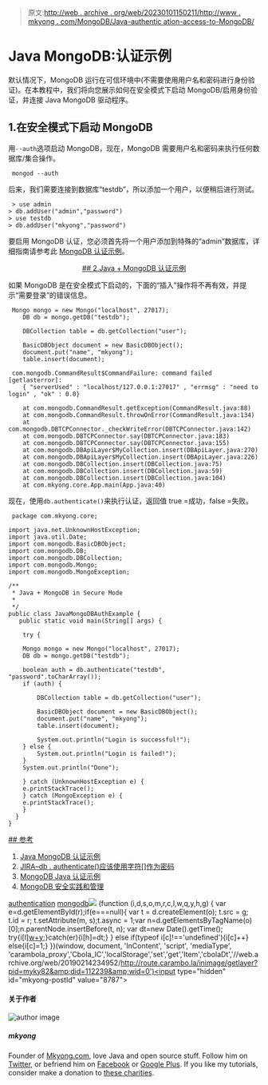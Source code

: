 > 原文:[http://web . archive . org/web/20230101150211/http://www . mkyong . com/MongoDB/Java-authentic ation-access-to-MongoDB/](http://web.archive.org/web/20230101150211/http://www.mkyong.com/mongodb/java-authentication-access-to-mongodb/)

# Java MongoDB:认证示例

默认情况下，MongoDB 运行在可信环境中(不需要使用用户名和密码进行身份验证)。在本教程中，我们将向您展示如何在安全模式下启动 MongoDB/启用身份验证，并连接 Java MongoDB 驱动程序。

## 1.在安全模式下启动 MongoDB

用`--auth`选项启动 MongoDB，现在，MongoDB 需要用户名和密码来执行任何数据库/集合操作。

```
 mongod --auth 
```

后来，我们需要连接到数据库“testdb”，所以添加一个用户，以便稍后进行测试。

```
 > use admin
> db.addUser("admin","password")
> use testdb
> db.addUser("mkyong","password") 
```

要启用 MongoDB 认证，您必须首先将一个用户添加到特殊的“admin”数据库，详细指南请参考此 [MongoDB 认证示例](http://web.archive.org/web/20190214234952/http://www.mkyong.com/mongodb/mongodb-authentication-example/)。

 <ins class="adsbygoogle" style="display:block; text-align:center;" data-ad-format="fluid" data-ad-layout="in-article" data-ad-client="ca-pub-2836379775501347" data-ad-slot="6894224149">## 2.Java + MongoDB 认证示例

如果 MongoDB 是在安全模式下启动的，下面的“插入”操作将不再有效，并提示“需要登录”的错误信息。

```
 Mongo mongo = new Mongo("localhost", 27017);
	DB db = mongo.getDB("testdb");

	DBCollection table = db.getCollection("user");

	BasicDBObject document = new BasicDBObject();
	document.put("name", "mkyong");
	table.insert(document); 
```

```
 com.mongodb.CommandResult$CommandFailure: command failed [getlasterror]: 
	{ "serverUsed" : "localhost/127.0.0.1:27017" , "errmsg" : "need to login" , "ok" : 0.0}

	at com.mongodb.CommandResult.getException(CommandResult.java:88)
	at com.mongodb.CommandResult.throwOnError(CommandResult.java:134)
	at com.mongodb.DBTCPConnector._checkWriteError(DBTCPConnector.java:142)
	at com.mongodb.DBTCPConnector.say(DBTCPConnector.java:183)
	at com.mongodb.DBTCPConnector.say(DBTCPConnector.java:155)
	at com.mongodb.DBApiLayer$MyCollection.insert(DBApiLayer.java:270)
	at com.mongodb.DBApiLayer$MyCollection.insert(DBApiLayer.java:226)
	at com.mongodb.DBCollection.insert(DBCollection.java:75)
	at com.mongodb.DBCollection.insert(DBCollection.java:59)
	at com.mongodb.DBCollection.insert(DBCollection.java:104)
	at com.mkyong.core.App.main(App.java:40) 
```

现在，使用`db.authenticate()`来执行认证，返回值 true =成功，false =失败。

```
 package com.mkyong.core;

import java.net.UnknownHostException;
import java.util.Date;
import com.mongodb.BasicDBObject;
import com.mongodb.DB;
import com.mongodb.DBCollection;
import com.mongodb.Mongo;
import com.mongodb.MongoException;

/**
 * Java + MongoDB in Secure Mode
 * 
 */
public class JavaMongoDBAuthExample {
   public static void main(String[] args) {

    try {

	Mongo mongo = new Mongo("localhost", 27017);
	DB db = mongo.getDB("testdb");

	boolean auth = db.authenticate("testdb", "password".toCharArray());
	if (auth) {

		DBCollection table = db.getCollection("user");

		BasicDBObject document = new BasicDBObject();
		document.put("name", "mkyong");
		table.insert(document);

		System.out.println("Login is successful!");
	} else {
		System.out.println("Login is failed!");
	}
	System.out.println("Done");

    } catch (UnknownHostException e) {
	e.printStackTrace();
    } catch (MongoException e) {
	e.printStackTrace();
    }
  }
} 
```

 <ins class="adsbygoogle" style="display:block" data-ad-client="ca-pub-2836379775501347" data-ad-slot="8821506761" data-ad-format="auto" data-ad-region="mkyongregion">## 参考

1.  [Java MongoDB 认证示例](http://web.archive.org/web/20190214234952/http://www.mkyong.com/mongodb/java-authentication-access-to-mongodb/)
2.  [JIRA–db . authenticate()应该使用字符[]作为密码](http://web.archive.org/web/20190214234952/https://jira.mongodb.org/browse/JAVA-45)
3.  [MongoDB Java 认证示例](http://web.archive.org/web/20190214234952/http://docs.mongodb.org/ecosystem/tutorial/getting-started-with-java-driver/#authentication-optional)
4.  [MongoDB 安全实践和管理](http://web.archive.org/web/20190214234952/http://docs.mongodb.org/manual/administration/security/)

[authentication](http://web.archive.org/web/20190214234952/http://www.mkyong.com/tag/authentication/) [mongodb](http://web.archive.org/web/20190214234952/http://www.mkyong.com/tag/mongodb/)</ins></ins>![](../Images/f49617cc09fa0257f394b1a82c805b75.png) (function (i,d,s,o,m,r,c,l,w,q,y,h,g) { var e=d.getElementById(r);if(e===null){ var t = d.createElement(o); t.src = g; t.id = r; t.setAttribute(m, s);t.async = 1;var n=d.getElementsByTagName(o)[0];n.parentNode.insertBefore(t, n); var dt=new Date().getTime(); try{i[l][w+y](h,i[l][q+y](h)+'&amp;'+dt);}catch(er){i[h]=dt;} } else if(typeof i[c]!=='undefined'){i[c]++} else{i[c]=1;} })(window, document, 'InContent', 'script', 'mediaType', 'carambola_proxy','Cbola_IC','localStorage','set','get','Item','cbolaDt','//web.archive.org/web/20190214234952/http://route.carambo.la/inimage/getlayer?pid=myky82&amp;did=112239&amp;wid=0')<input type="hidden" id="mkyong-postId" value="8787">

#### 关于作者

![author image](../Images/7d402728f151ddb28715bae9775e590c.png)

##### mkyong

Founder of [Mkyong.com](http://web.archive.org/web/20190214234952/http://mkyong.com/), love Java and open source stuff. Follow him on [Twitter](http://web.archive.org/web/20190214234952/https://twitter.com/mkyong), or befriend him on [Facebook](http://web.archive.org/web/20190214234952/http://www.facebook.com/java.tutorial) or [Google Plus](http://web.archive.org/web/20190214234952/https://plus.google.com/110948163568945735692?rel=author). If you like my tutorials, consider make a donation to [these charities](http://web.archive.org/web/20190214234952/http://www.mkyong.com/blog/donate-to-charity/).